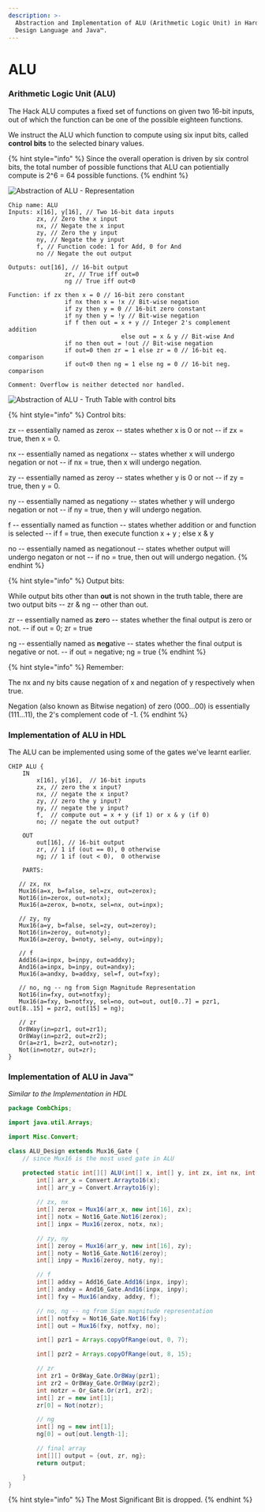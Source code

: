 ```yaml
---
description: >-
  Abstraction and Implementation of ALU (Arithmetic Logic Unit) in Hardware
  Design Language and Java™.
---
```


# ALU

### Arithmetic Logic Unit (ALU)

The Hack ALU computes a fixed set of functions on given two 16-bit inputs, out of which the function can be one of the possible eighteen functions.

We instruct the ALU which function to compute using six input bits, called **control bits** to the selected binary values.

{% hint style="info" %}
Since the overall operation is driven by six control bits, the total number of possible functions that ALU can potientially compute is 2^6 = 64 possible functions.
{% endhint %}

![Abstraction of ALU - Representation](<../.gitbook/assets/img (3).png>)

```nand2tetris-hdl
Chip name: ALU
Inputs: x[16], y[16], // Two 16-bit data inputs
        zx, // Zero the x input
        nx, // Negate the x input
        zy, // Zero the y input
        ny, // Negate the y input
        f, // Function code: 1 for Add, 0 for And
        no // Negate the out output

Outputs: out[16], // 16-bit output
                zr, // True iff out=0
                ng // True iff out<0

Function: if zx then x = 0 // 16-bit zero constant
                if nx then x = !x // Bit-wise negation
                if zy then y = 0 // 16-bit zero constant
                if ny then y = !y // Bit-wise negation
                if f then out = x + y // Integer 2's complement addition
                                else out = x & y // Bit-wise And
                if no then out = !out // Bit-wise negation
                if out=0 then zr = 1 else zr = 0 // 16-bit eq. comparison
                if out<0 then ng = 1 else ng = 0 // 16-bit neg. comparison

Comment: Overflow is neither detected nor handled.
```

![Abstraction of ALU - Truth Table with control bits](<../.gitbook/assets/img (2).png>)

{% hint style="info" %}
Control bits:

zx -- essentially named as zerox -- states whether x is 0 or not -- if zx = true, then x = 0.

nx -- essentially named as negationx -- states whether x will undergo negation or not -- if nx = true, then x will undergo negation.

zy -- essentially named as zeroy -- states whether y is 0 or not -- if zy = true, then y = 0.

ny -- essentially named as negationy -- states whether y will undergo negation or not -- if ny = true, then y will undergo negation.

f -- essentially named as function -- states whether addition or and function is selected -- if f = true, then execute function x + y ; else x & y

no -- essentially named as negationout -- states whether output will undergo negaton or not -- if no = true, then out will undergo negation.
{% endhint %}

{% hint style="info" %}
Output bits:

While output bits other than **out** is not shown in the truth table, there are two output bits -- zr & ng -- other than out.

zr -- essentially named as **z**e**r**o -- states whether the final output is zero or not. -- if out = 0; zr = true

ng -- essentially named as **n**e**g**ative -- states whether the final output is negative or not. -- if out = negative; ng = true
{% endhint %}

{% hint style="info" %}
Remember:

The nx and ny bits cause negation of x and negation of y respectively when true.

Negation (also known as Bitwise negation) of zero (000...00) is essentially (111...11), the 2's complement code of -1.
{% endhint %}

### Implementation of ALU in HDL

The ALU can be implemented using some of the gates we've learnt earlier.

```nand2tetris-hdl
CHIP ALU {
    IN  
        x[16], y[16],  // 16-bit inputs        
        zx, // zero the x input?
        nx, // negate the x input?
        zy, // zero the y input?
        ny, // negate the y input?
        f,  // compute out = x + y (if 1) or x & y (if 0)
        no; // negate the out output?

    OUT 
        out[16], // 16-bit output
        zr, // 1 if (out == 0), 0 otherwise
        ng; // 1 if (out < 0),  0 otherwise

    PARTS:

   // zx, nx
   Mux16(a=x, b=false, sel=zx, out=zerox);
   Not16(in=zerox, out=notx);
   Mux16(a=zerox, b=notx, sel=nx, out=inpx);

   // zy, ny
   Mux16(a=y, b=false, sel=zy, out=zeroy);
   Not16(in=zeroy, out=noty);
   Mux16(a=zeroy, b=noty, sel=ny, out=inpy);

   // f
   Add16(a=inpx, b=inpy, out=addxy);
   And16(a=inpx, b=inpy, out=andxy);
   Mux16(a=andxy, b=addxy, sel=f, out=fxy);

   // no, ng -- ng from Sign Magnitude Representation
   Not16(in=fxy, out=notfxy);
   Mux16(a=fxy, b=notfxy, sel=no, out=out, out[0..7] = pzr1, out[8..15] = pzr2, out[15] = ng);

   // zr
   Or8Way(in=pzr1, out=zr1);
   Or8Way(in=pzr2, out=zr2);
   Or(a=zr1, b=zr2, out=notzr);
   Not(in=notzr, out=zr);
}
```

### Implementation of ALU in Java™

_Similar to the Implementation in HDL_

```java
package CombChips;

import java.util.Arrays;

import Misc.Convert;

class ALU_Design extends Mux16_Gate {
    // since Mux16 is the most used gate in ALU

    protected static int[][] ALU(int[] x, int[] y, int zx, int nx, int zy, int ny, int f, int no) {
        int[] arr_x = Convert.Arrayto16(x);
        int[] arr_y = Convert.Arrayto16(y);
        
        // zx, nx
        int[] zerox = Mux16(arr_x, new int[16], zx);
        int[] notx = Not16_Gate.Not16(zerox);
        int[] inpx = Mux16(zerox, notx, nx);

        // zy, ny
        int[] zeroy = Mux16(arr_y, new int[16], zy);
        int[] noty = Not16_Gate.Not16(zeroy);
        int[] inpy = Mux16(zeroy, noty, ny);

        // f
        int[] addxy = Add16_Gate.Add16(inpx, inpy);
        int[] andxy = And16_Gate.And16(inpx, inpy);
        int[] fxy = Mux16(andxy, addxy, f);

        // no, ng -- ng from Sign magnitude representation
        int[] notfxy = Not16_Gate.Not16(fxy);
        int[] out = Mux16(fxy, notfxy, no);

        int[] pzr1 = Arrays.copyOfRange(out, 0, 7);

        int[] pzr2 = Arrays.copyOfRange(out, 8, 15);

        // zr
        int zr1 = Or8Way_Gate.Or8Way(pzr1);
        int zr2 = Or8Way_Gate.Or8Way(pzr2);
        int notzr = Or_Gate.Or(zr1, zr2);
        int[] zr = new int[1];
        zr[0] = Not(notzr);

        // ng
        int[] ng = new int[1];
        ng[0] = out[out.length-1];

        // final array
        int[][] output = {out, zr, ng};
        return output;

    }
}
```

{% hint style="info" %}
The Most Significant Bit is dropped.
{% endhint %}
